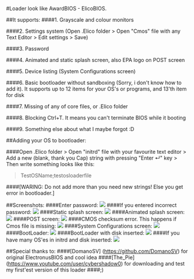 #Loader look like AwardBIOS - ElicoBIOS.

##It supports:
####1. Grayscale and colour monitors

####2. Settings system (Open .Elico folder > Open "Cmos" file with any Text Editor > Edit settings > Save)

####3. Password 

####4. Animated and static splash screen, also EPA logo on POST screen

####5. Device listing (System Configurations screen)

####6. Basic bootloader without sandboxing (Sorry, i don't know how to add it). It supports up to 12 items for your OS's or programs, and 13'th item for disk

####7. Missing of any of core files, or .Elico folder

####8. Blocking Ctrl+T. It means you can't terminate BIOS while it booting

####9. Something else about what I maybe forgot :D

##Adding your OS to bootloader:

####Open .Elico folder > Open "initrd" file with your favourite text editor > Add a new (blank, thank you Cap) string with pressing "Enter ↵" key > Then write something looks like this:
>TestOSName;testosloaderfile

####[WARING: Do not add more than you need new strings! Else you get error in bootloader.]

##Screenshots:
####Enter password:
<a target="_blank" href="http://itmages.ru/image/view/2806852/20862d4c"><img src="http://storage2.static.itmages.ru/i/15/0726/h_1437910432_3652964_20862d4c2c.png" /></a>
####If you entered incorrect password:
<a target="_blank" href="http://itmages.ru/image/view/2806853/74dee43f"><img src="http://storage2.static.itmages.ru/i/15/0726/h_1437910432_5241722_74dee43fc1.png" /></a>
####Static splash screen:
<a target="_blank" href="http://itmages.ru/image/view/2806856/945f5fdf"><img src="http://storage4.static.itmages.ru/i/15/0726/h_1437910433_3880244_945f5fdf9f.png" /></a>
####Animated splash screen:
<a target="_blank" href="http://itmages.ru/image/view/2779095/d91d16c6"><img src="http://storage3.static.itmages.ru/i/15/0719/h_1437347506_9735670_d91d16c6df.png" /></a>
####POST screen:
<a target="_blank" href="http://itmages.ru/image/view/2779094/3dc7747f"><img src="http://storage3.static.itmages.ru/i/15/0719/h_1437347506_1277453_3dc7747f6c.png" /></a>
####CMOS checksum error. This happens if Cmos file is missing:
<a target="_blank" href="http://itmages.com/image/view/2782144/c891e65f"><img src="http://storage3.static.itmages.com/i/15/0720/h_1437406448_4814435_c891e65f98.png" /></a>
####System Configurations screen:
<a target="_blank" href="http://itmages.ru/image/view/2779096/c4577b6b"><img src="http://storage4.static.itmages.ru/i/15/0719/h_1437347507_3487485_c4577b6b37.png" /></a>
####BootLoader:
<a target="_blank" href="http://itmages.ru/image/view/2779093/b92e933a"><img src="http://storage3.static.itmages.ru/i/15/0719/h_1437347506_7019229_b92e933a97.png" /></a>
####BootLoader with disk inserted:
<a target="_blank" href="http://itmages.ru/image/view/2782790/7f515b4b"><img src="http://storage2.static.itmages.ru/i/15/0720/h_1437419587_5307582_7f515b4bba.png" /></a>
####If you have many OS'es in initrd and disk inserted:
<a target="_blank" href="http://itmages.ru/image/view/2806854/0c4730a5"><img src="http://storage2.static.itmages.ru/i/15/0726/h_1437910432_5962023_0c4730a5de.png" /></a>

##Special thanks to:
####[DomanoSV] (https://github.com/DomanoSV) for original ElectronusBIOS and cool idea
####[The_Pie] (https://www.youtube.com/user/cybershadow0) for downloading and test my first'est version of this loader
####;)
